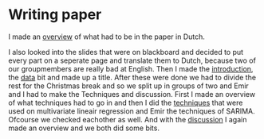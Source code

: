 # Writing paper

I made an [overview](https://github.com/Laurinevdstolpe/minor-data-science/blob/main/Communication/overview.md) of what had to be in the paper in Dutch.


I also looked into the slides that were on blackboard and decided to put every part on a seperate page and translate them to Dutch, because two of our groupmembers are really bad at English. Then I made the [introduction](https://github.com/Laurinevdstolpe/minor-data-science/blob/main/Communication/introduction.md), the [data]() bit and made up a title. After these were done we had to divide the rest for the Christmas break and so we split up in groups of two and Emir and I had to make the Techniques and discussion. First I made an overview of what techniques had to go in and then I did the [techniques]() that were used on multivariate lineair regression and Emir the techniques of SARIMA. Ofcourse we checked eachother as well. And with the [discussion]() I again made an overview and we both did some bits.

